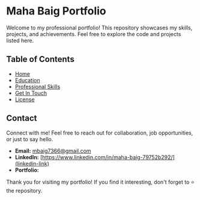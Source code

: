 # Maha Baig Portfolio


Welcome to my professional portfolio! This repository showcases my skills, projects, and achievements. Feel free to explore the code and projects listed here.


## Table of Contents

- [Home](#home)
- [Education](#education)
- [Professional Skills](#skills)
- [Get In Touch](#getInTouch)
- [License](#license)


## Contact

Connect with me! Feel free to reach out for collaboration, job opportunities, or just to say hello.

- **Email:** mbaig7366@gmail.com
- **LinkedIn:** [https://www.linkedin.com/in/maha-baig-79752b292/](linkedin-link)
- **Portfolio:** [](my-portfolio-link)


Thank you for visiting my portfolio! If you find it interesting, don't forget to ⭐️ the repository.
